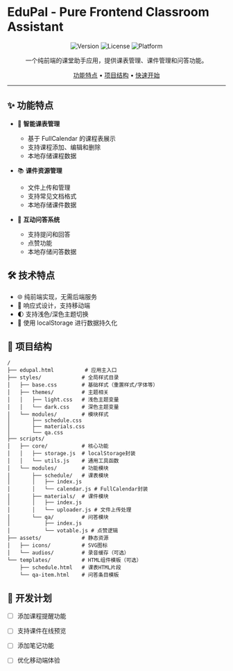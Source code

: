 # EduPal - Pure Frontend Classroom Assistant

<div align="center">

![Version](https://img.shields.io/badge/version-1.0.0-blue.svg)
![License](https://img.shields.io/badge/license-MIT-green.svg)
![Platform](https://img.shields.io/badge/platform-Web-brightgreen.svg)

一个纯前端的课堂助手应用，提供课表管理、课件管理和问答功能。

[功能特点](#功能特点) • [项目结构](#项目结构) • [快速开始](#快速开始)

</div>

---

## ✨ 功能特点

- 📅 **智能课表管理**
  - 基于 FullCalendar 的课程表展示
  - 支持课程添加、编辑和删除
  - 本地存储课程数据

- 📚 **课件资源管理**
  - 文件上传和管理
  - 支持常见文档格式
  - 本地存储课件数据

- 💬 **互动问答系统**
  - 支持提问和回答
  - 点赞功能
  - 本地存储问答数据

## 🛠️ 技术特点

- 🌐 纯前端实现，无需后端服务
- 📱 响应式设计，支持移动端
- 🌓 支持浅色/深色主题切换
- 💾 使用 localStorage 进行数据持久化

## 📁 项目结构

```
/
├── edupal.html          # 应用主入口
├── styles/             # 全局样式目录
│   ├── base.css        # 基础样式（重置样式/字体等）
│   ├── themes/         # 主题相关
│   │   ├── light.css   # 浅色主题变量
│   │   └── dark.css    # 深色主题变量
│   └── modules/        # 模块样式
│       ├── schedule.css  
│       ├── materials.css
│       └── qa.css
├── scripts/
│   ├── core/           # 核心功能
│   │   ├── storage.js  # localStorage封装
│   │   └── utils.js    # 通用工具函数
│   └── modules/        # 功能模块
│       ├── schedule/   # 课表模块
│       │   ├── index.js 
│       │   └── calendar.js # FullCalendar封装
│       ├── materials/  # 课件模块
│       │   ├── index.js
│       │   └── uploader.js # 文件上传处理
│       └── qa/         # 问答模块
│           ├── index.js
│           └── votable.js # 点赞逻辑
├── assets/             # 静态资源
│   ├── icons/          # SVG图标
│   └── audios/         # 录音缓存（可选）
└── templates/          # HTML组件模板（可选）
    ├── schedule.html   # 课表HTML片段
    └── qa-item.html    # 问答条目模板
```


## 📝 开发计划

- [ ] 添加课程提醒功能
- [ ] 支持课件在线预览
- [ ] 添加笔记功能
- [ ] 优化移动端体验


